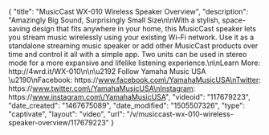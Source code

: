{
    "title": "MusicCast WX-010 Wireless Speaker Overview",
    "description": "Amazingly Big Sound, Surprisingly Small Size\n\nWith a stylish, space-saving design that fits anywhere in your home, this MusicCast speaker lets you stream music wirelessly using your existing Wi-Fi network. Use it as a standalone streaming music speaker or add other MusicCast products over time and control it all with a simple app. Two units can be used in stereo mode for a more expansive and lifelike listening experience.\n\nLearn More: http:\/\/4wrd.it\/WX-010\n\n\u2192 Follow Yamaha Music USA \u2190\nFacebook: https:\/\/www.facebook.com\/YamahaMusicUSA\nTwitter: https:\/\/www.twitter.com\/YamahaMusicUSA\nInstagram: https:\/\/www.instagram.com\/YamahaMusicUSA",
    "videoid": "117679223",
    "date_created": "1467675089",
    "date_modified": "1505507326",
    "type": "captivate",
    "layout": "video",
    "url": "\/v\/musiccast-wx-010-wireless-speaker-overview\/117679223"
}